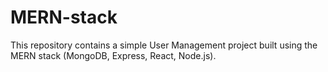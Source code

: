 # MERN-stack
This repository contains a simple User Management project built using the MERN stack (MongoDB, Express, React, Node.js).
